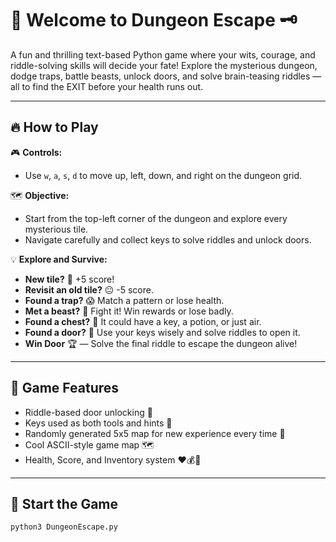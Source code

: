 # 🏰 Welcome to Dungeon Escape 🗝️

A fun and thrilling text-based Python game where your wits, courage, and riddle-solving skills will decide your fate! Explore the mysterious dungeon, dodge traps, battle beasts, unlock doors, and solve brain-teasing riddles — all to find the EXIT before your health runs out.

---

## 🔥 How to Play

🎮 **Controls:**
- Use `w`, `a`, `s`, `d` to move up, left, down, and right on the dungeon grid.

🗺️ **Objective:**
- Start from the top-left corner of the dungeon and explore every mysterious tile.
- Navigate carefully and collect keys to solve riddles and unlock doors.

💡 **Explore and Survive:**
- **New tile?** 🎯 +5 score!
- **Revisit an old tile?** 😐 -5 score.
- **Found a trap?** 😱 Match a pattern or lose health.
- **Met a beast?** 🐲 Fight it! Win rewards or lose badly.
- **Found a chest?** 🎁 It could have a key, a potion, or just air.
- **Found a door?** 🚪 Use your keys wisely and solve riddles to open it.
- **Win Door** 🏆 — Solve the final riddle to escape the dungeon alive!

---

## 🎯 Game Features

- Riddle-based door unlocking 🧠
- Keys used as both tools and hints 🔑
- Randomly generated 5x5 map for new experience every time 🎲
- Cool ASCII-style game map 🗺️
- Health, Score, and Inventory system ❤️💰🔐

---

## 🧙 Start the Game

```bash
python3 DungeonEscape.py
